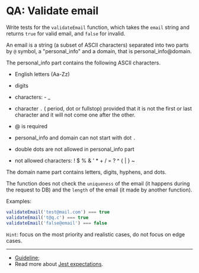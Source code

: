# QA: Validate email

Write tests for the `validateEmail` function, which takes the `email` string and returns `true` for valid email, and `false` for invalid.  

An email is a string (a subset of ASCII characters) separated into two parts by `@` symbol, a "personal_info" and a domain, that is personal_info@domain.  

The personal_info part contains the following ASCII characters.  

- English letters (Aa-Zz)
- digits
- characters: - _
- character `.` ( period, dot or fullstop) provided that it is not the first or last character and it will not come one after the other.
- @ is required

- personal_info and domain can not start with dot `.`
- double dots are not allowed in personal_info part
- not allowed characters: ! $ % & ' * + / = ? ^ { | } ~

The domain name part contains letters, digits, hyphens, and dots.

The function does not check the `uniqueness` of the email (it happens during the request to DB) and the `length` of the email (it made by another function).  

Examples:

```js
validateEmail('test@mail.com') === true
validateEmail('t@q.c') === true
validateEmail('false@email') === false
```

`Hint`: focus on the most priority and realistic cases, do not focus on edge cases.  

---

- [Guideline](https://github.com/mate-academy/js_task-guideline/blob/master/README.md);
- Read more about [Jest expectations](https://jestjs.io/uk/docs/expect).
